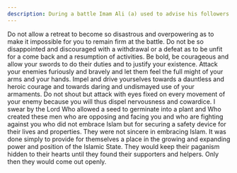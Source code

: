 ```yaml
---
description: During a battle Imam Ali (a) used to advise his followers in these words.
---
```


Do not allow a retreat to become so disastrous and overpowering as to make it impossible for 
you to remain firm at the battle. Do not be so disappointed and discouraged with a withdrawal 
or a defeat as to be unfit for a come back and a resumption of activities. Be bold, be 
courageous and allow your swords to do their duties and to justify your existence. 
Attack your enemies furiously and bravely and let them feel the full might of your arms and 
your hands. Impel and drive yourselves towards a dauntless and heroic courage and towards 
daring and undismayed use of your armaments. Do not shout but attack with eyes fixed on 
every movement of your enemy because you will thus dispel nervousness and cowardice. 
I swear by the Lord Who allowed a seed to germinate into a plant and Who created these men 
who are opposing and facing you and who are fighting against you who did not embrace 
Islam but for securing a safety device for their lives and properties. 
They were not sincere in embracing Islam. It was done simply to provide for themselves a 
place in the growing and expanding power and position of the Islamic State. They would keep 
their paganism hidden to their hearts until they found their supporters and helpers. Only then 
they would come out openly.